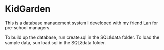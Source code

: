 # KidGarden
This is a database management system I developed with my friend Lan for pre-school managers. 

To build up the database, run create.sql in the SQL&data folder.
To load the sample data, sun load.sql in the SQL&data folder. 
